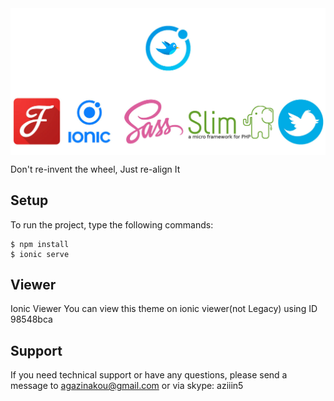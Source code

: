 <img src="cover.jpg" align="center" width="800"/>

Don't re-invent the wheel, Just re-align It

## Setup

To run the project, type the following commands:

``` 
$ npm install 
$ ionic serve 
```

## Viewer

Ionic Viewer
You can view this theme on ionic viewer(not Legacy) using ID 98548bca

## Support
If you need technical support or have any questions, please send a message to agazinakou@gmail.com or via skype: aziiin5